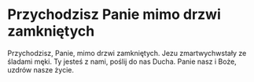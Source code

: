 # Przychodzisz Panie mimo drzwi zamkniętych

Przychodzisz, Panie,
mimo drzwi zamkniętych.
Jezu zmartwychwstały
ze śladami męki.
Ty jesteś z nami,
poślij do nas Ducha.
Panie nasz i Boże,
uzdrów nasze życie.

